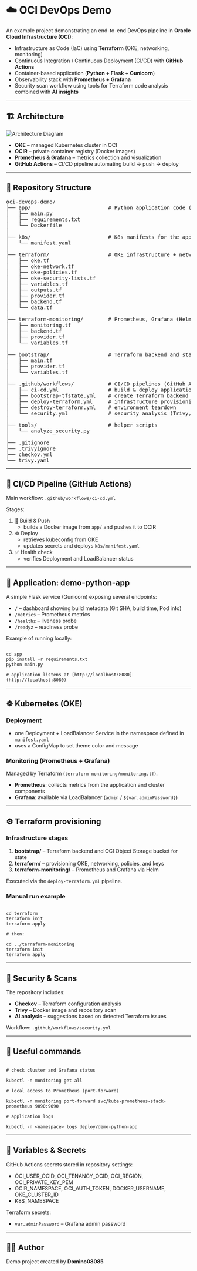 # ☁️ OCI DevOps Demo

An example project demonstrating an end-to-end DevOps pipeline in **Oracle Cloud Infrastructure (OCI)**:
- Infrastructure as Code (IaC) using **Terraform** (OKE, networking, monitoring)
- Continuous Integration / Continuous Deployment (CI/CD) with **GitHub Actions**
- Container-based application (**Python + Flask + Gunicorn**)
- Observability stack with **Prometheus + Grafana**
- Security scan workflow using tools for Terraform code analysis combined with **AI insights**

---

## 🏗️ Architecture

![Architecture Diagram](schema_architecture.png)

- **OKE** – managed Kubernetes cluster in OCI  
- **OCIR** – private container registry (Docker images)  
- **Prometheus & Grafana** – metrics collection and visualization  
- **GitHub Actions** – CI/CD pipeline automating build → push → deploy  

---

## 📁 Repository Structure

<pre>
oci-devops-demo/
├── app/                         # Python application code (Flask + Gunicorn)
│   ├── main.py
│   ├── requirements.txt
│   └── Dockerfile
│
├── k8s/                         # K8s manifests for the app
│   └── manifest.yaml
│
├── terraform/                   # OKE infrastructure + network + OCI policies
│   ├── oke.tf
│   ├── oke-network.tf
│   ├── oke-policies.tf
│   ├── oke-security-lists.tf
│   ├── variables.tf
│   ├── outputs.tf
│   ├── provider.tf
│   ├── backend.tf
│   └── data.tf
│
├── terraform-monitoring/        # Prometheus, Grafana (Helm)
│   ├── monitoring.tf
│   ├── backend.tf
│   ├── provider.tf
│   └── variables.tf
│
├── bootstrap/                   # Terraform backend and state storage initialization
│   ├── main.tf
│   ├── provider.tf
│   └── variables.tf
│
├── .github/workflows/           # CI/CD pipelines (GitHub Actions)
│   ├── ci-cd.yml                # build & deploy application
│   ├── bootstrap-tfstate.yml    # create Terraform backend
│   ├── deploy-terraform.yml     # infrastructure provisioning
│   ├── destroy-terraform.yml    # environment teardown
│   └── security.yml             # security analysis (Trivy, Checkov)
│
├── tools/                       # helper scripts
│   └── analyze_security.py
│
├── .gitignore
├── .trivyignore
├── checkov.yml
└── trivy.yaml
</pre>

---

## 🚀 CI/CD Pipeline (GitHub Actions)

Main workflow: `.github/workflows/ci-cd.yml`

Stages:
1. 🧱 Build & Push  
   - builds a Docker image from `app/` and pushes it to OCIR  
2. ☸️ Deploy  
   - retrieves kubeconfig from OKE  
   - updates secrets and deploys `k8s/manifest.yaml`  
3. ✅ Health check  
   - verifies Deployment and LoadBalancer status  

---

## 🐍 Application: demo-python-app

A simple Flask service (Gunicorn) exposing several endpoints:
- `/` – dashboard showing build metadata (Git SHA, build time, Pod info)
- `/metrics` – Prometheus metrics
- `/healthz` – liveness probe
- `/readyz` – readiness probe

Example of running locally:
```

cd app
pip install -r requirements.txt
python main.py

# application listens at [http://localhost:8080](http://localhost:8080)

```

---

## ☸️ Kubernetes (OKE)

### Deployment
- one Deployment + LoadBalancer Service in the namespace defined in `manifest.yaml`
- uses a ConfigMap to set theme color and message

### Monitoring (Prometheus + Grafana)
Managed by Terraform (`terraform-monitoring/monitoring.tf`).

- **Prometheus**: collects metrics from the application and cluster components  
- **Grafana**: available via LoadBalancer (`admin` / `${var.adminPassword}`)  

---

## ⚙️ Terraform provisioning

### Infrastructure stages
1. **bootstrap/** – Terraform backend and OCI Object Storage bucket for state  
2. **terraform/** – provisioning OKE, networking, policies, and keys  
3. **terraform-monitoring/** – Prometheus and Grafana via Helm  

Executed via the `deploy-terraform.yml` pipeline.

### Manual run example
```

cd terraform
terraform init
terraform apply

# then:

cd ../terraform-monitoring
terraform init
terraform apply

```

---

## 🧠 Security & Scans

The repository includes:
- **Checkov** – Terraform configuration analysis  
- **Trivy** – Docker image and repository scan  
- **AI analysis** – suggestions based on detected Terraform issues  

Workflow: `.github/workflows/security.yml`

---

## 🧰 Useful commands

```

# check cluster and Grafana status

kubectl -n monitoring get all

# local access to Prometheus (port-forward)

kubectl -n monitoring port-forward svc/kube-prometheus-stack-prometheus 9090:9090

# application logs

kubectl -n <namespace> logs deploy/demo-python-app

```

---

## 🔐 Variables & Secrets

GitHub Actions secrets stored in repository settings:
- OCI_USER_OCID, OCI_TENANCY_OCID, OCI_REGION, OCI_PRIVATE_KEY_PEM  
- OCIR_NAMESPACE, OCI_AUTH_TOKEN, DOCKER_USERNAME, OKE_CLUSTER_ID  
- K8S_NAMESPACE  

Terraform secrets:
- `var.adminPassword` – Grafana admin password  

---

## 👨‍💻 Author

Demo project created by **Domino08085**